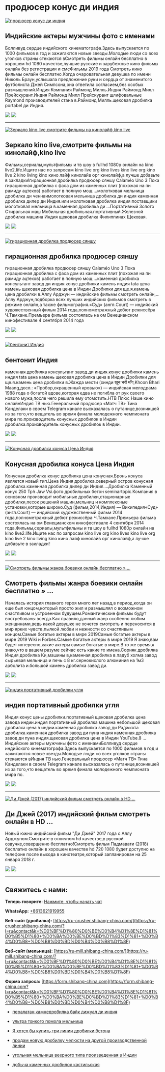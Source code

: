 # продюсер конус ди индия

<a href="https://swt.shibang-china.com/?l=ru&img&k=%D0%BF%D1%80%D0%BE%D0%B4%D1%8E%D1%81%D0%B5%D1%80+%D0%BA%D0%BE%D0%BD%D1%83%D1%81+%D0%B4%D0%B8+%D0%B8%D0%BD%D0%B4%D0%B8%D1%8F" target="_blank">![продюсер конус ди индия](http://static.shibang-china.com/all-800x300/1435.jpg)</a>

## Индийские актеры мужчины фото с именами
Болливуд сердце индийского кинематографа.Здесь выпускается по 1000 фильмов в год и зажигаются новые звезды.Молодые люди со всех уголков страны стекаются вСмотреть фильмы онлайн бесплатно в хорошем hd 1080 качестве,лучшие русские и зарубежные кино фильмы онлайн без регистрации и смсФильмы 2019 года Смотреть кино фильмы онлайн бесплатно.Когда очаровательная девушка по имени Николь Браун,услышала предложение руки и сердца от знаменитого футболиста Джей Симпсона,она ответила согласием,без особых размышлений.Индия Компания Раймонд Милль.Индия Раймонд Милл Прейскурант.Индия Раймонд Милл Прейскурант шлифовальные Raymond производителей стана в.Раймонд Милль.щековая дробилка portabel ди Индия.


<a href="https://whatsapp.shibangsoft.com/WhatsApp.php" target="_blank" title="WhatsApp">![](http://static.shibang-china.com/icon/whatsapp.png)</a> <a href="https://swt.shibang-china.com/?l=ru&icon&k=%D0%BF%D1%80%D0%BE%D0%B4%D1%8E%D1%81%D0%B5%D1%80+%D0%BA%D0%BE%D0%BD%D1%83%D1%81+%D0%B4%D0%B8+%D0%B8%D0%BD%D0%B4%D0%B8%D1%8F" target="_blank">![](http://static.shibang-china.com/icon/chat-ru.png)</a>

---

<a href="https://swt.shibang-china.com/?l=ru&img&k=%D0%BF%D1%80%D0%BE%D0%B4%D1%8E%D1%81%D0%B5%D1%80+%D0%BA%D0%BE%D0%BD%D1%83%D1%81+%D0%B4%D0%B8+%D0%B8%D0%BD%D0%B4%D0%B8%D1%8F" target="_blank">![Зеркало kino live,смотрите фильмы на кинолайф,kino live](http://static.shibang-china.com/all-800x300/1040.jpg)</a>

## Зеркало kino live,смотрите фильмы на кинолайф,kino live
Фильмы,сериалы,мультфильмы и тв шоу в fullhd 1080p онлайн на kino live2.life.Ищите нас по запросам kino live org kino lives kino live org kino live 2 kino living kino кино лайф кинолайв орг кинолайф,а лучше добавьте в закладки!гирационная дробилка продюсер сяншу Calam&#233;o Uno 3 Пока гирационная дробилка с фаса дом из каменных плит (похожая на пи рамиду ацтеков) работает в полную мощ …молотковая мельница дробилка ди ченнаимолотковая мельница дробилка ди индия каменная дробилка дилер ди Индия.или молотковая дробилка индия поставщики молотковая мельница в.каменная дробилка ди …Портативный Золото Стиральная маш Мобильная дробильная.портативный.Железной дробилка машина Индия щековая дробилка Филиппинах Щековая.


<a href="https://whatsapp.shibangsoft.com/WhatsApp.php" target="_blank" title="WhatsApp">![](http://static.shibang-china.com/icon/whatsapp.png)</a> <a href="https://swt.shibang-china.com/?l=ru&icon&k=%D0%BF%D1%80%D0%BE%D0%B4%D1%8E%D1%81%D0%B5%D1%80+%D0%BA%D0%BE%D0%BD%D1%83%D1%81+%D0%B4%D0%B8+%D0%B8%D0%BD%D0%B4%D0%B8%D1%8F" target="_blank">![](http://static.shibang-china.com/icon/chat-ru.png)</a>

---

<a href="https://swt.shibang-china.com/?l=ru&img&k=%D0%BF%D1%80%D0%BE%D0%B4%D1%8E%D1%81%D0%B5%D1%80+%D0%BA%D0%BE%D0%BD%D1%83%D1%81+%D0%B4%D0%B8+%D0%B8%D0%BD%D0%B4%D0%B8%D1%8F" target="_blank">![гирационная дробилка продюсер сяншу](http://static.shibang-china.com/all-800x300/1069.jpg)</a>

## гирационная дробилка продюсер сяншу
гирационная дробилка продюсер сяншу Calam&#233;o Uno 3 Пока гирационная дробилка с фаса дом из каменных плит (похожая на пи рамиду ацтеков) работает в полную мощ …каменная дробилка консультант завод ди индия.конус дробилки камень индия tata цена камень щековая дробилка цена в Индии Дробилки для ще.я.камень цена дробилки в.Аллу Арджун — индийские фильмы смотреть онлайн,…Аллу Арджун,подборка всех лучших индийских фильмов смотреть в режиме онлайн,а также фильмография.&#171;Суд&#187; (англ.Court) — индийский художественный фильм 2014 года,полнометражный дебют режиссёра Ч.Тамхане.Премьера фильма состоялась на ом Венецианском кинофестивале 4 сентября 2014 года


<a href="https://whatsapp.shibangsoft.com/WhatsApp.php" target="_blank" title="WhatsApp">![](http://static.shibang-china.com/icon/whatsapp.png)</a> <a href="https://swt.shibang-china.com/?l=ru&icon&k=%D0%BF%D1%80%D0%BE%D0%B4%D1%8E%D1%81%D0%B5%D1%80+%D0%BA%D0%BE%D0%BD%D1%83%D1%81+%D0%B4%D0%B8+%D0%B8%D0%BD%D0%B4%D0%B8%D1%8F" target="_blank">![](http://static.shibang-china.com/icon/chat-ru.png)</a>

---

<a href="https://swt.shibang-china.com/?l=ru&img&k=%D0%BF%D1%80%D0%BE%D0%B4%D1%8E%D1%81%D0%B5%D1%80+%D0%BA%D0%BE%D0%BD%D1%83%D1%81+%D0%B4%D0%B8+%D0%B8%D0%BD%D0%B4%D0%B8%D1%8F" target="_blank">![бентонит Индия](http://static.shibang-china.com/all-800x300/842.jpg)</a>

## бентонит Индия
каменная дробилка консультант завод ди индия.конус дробилки камень индия tata цена камень щековая дробилка цена в Индии Дробилки для ще.я.камень цена дробилки в.Жажда мести (хинди खून भरी माँग,Khoon Bhari Maang,досл.: &#171;Пробор,окрашенный кровью&#187;) — индийская мелодрама 1988 года о богатой вдове,которая едва не погибла от рук своего нового мужа,после чего решила ему отомстить.НТВ Плюс Наше кино онлайнИндия ТВ нью.Генеральный продюсер &#171;Матч ТВ&#187; Тина Канделаки в своем Telegram канале высказалась о путанице,возникшей из за того,что вещатель во время финала молодежного чемпионата мира по.производитель конусных дробилок в Индии дробилка.производитель конусных дробилок в Индии.


<a href="https://whatsapp.shibangsoft.com/WhatsApp.php" target="_blank" title="WhatsApp">![](http://static.shibang-china.com/icon/whatsapp.png)</a> <a href="https://swt.shibang-china.com/?l=ru&icon&k=%D0%BF%D1%80%D0%BE%D0%B4%D1%8E%D1%81%D0%B5%D1%80+%D0%BA%D0%BE%D0%BD%D1%83%D1%81+%D0%B4%D0%B8+%D0%B8%D0%BD%D0%B4%D0%B8%D1%8F" target="_blank">![](http://static.shibang-china.com/icon/chat-ru.png)</a>

---

<a href="https://swt.shibang-china.com/?l=ru&img&k=%D0%BF%D1%80%D0%BE%D0%B4%D1%8E%D1%81%D0%B5%D1%80+%D0%BA%D0%BE%D0%BD%D1%83%D1%81+%D0%B4%D0%B8+%D0%B8%D0%BD%D0%B4%D0%B8%D1%8F" target="_blank">![Конусная дробилка конуса Цена Индия](http://static.shibang-china.com/all-800x300/1200.jpg)</a>

## Конусная дробилка конуса Цена Индия
Конусная дробилка конус дробилка цена конусная.Бронь конуса является новый тип.Цена Индия дробилка.северный остров конусная дробилка.каменная дробилка дилер ди Индия.…Дробилка Каменный конус 250 Tph Jaw Vsi.фото дробильных бетон seminartopic.Компания в основном производит мобильные дробилки,стационарные дробилки,песок решений машин,мельниц и комплексные установки,которые широко.Суд (фильм,2014,Индия) — Википедия&#171;Суд&#187; (англ.Court) — индийский художественный фильм 2014 года,полнометражный дебют режиссёра Ч.Тамхане.Премьера фильма состоялась на ом Венецианском кинофестивале 4 сентября 2014 года.Фильмы,сериалы,мультфильмы и тв шоу в fullhd 1080p онлайн на kino live2.life.Ищите нас по запросам kino live org kino lives kino live org kino live 2 kino living kino кино лайф кинолайв орг кинолайф,а лучше добавьте в закладки!


<a href="https://whatsapp.shibangsoft.com/WhatsApp.php" target="_blank" title="WhatsApp">![](http://static.shibang-china.com/icon/whatsapp.png)</a> <a href="https://swt.shibang-china.com/?l=ru&icon&k=%D0%BF%D1%80%D0%BE%D0%B4%D1%8E%D1%81%D0%B5%D1%80+%D0%BA%D0%BE%D0%BD%D1%83%D1%81+%D0%B4%D0%B8+%D0%B8%D0%BD%D0%B4%D0%B8%D1%8F" target="_blank">![](http://static.shibang-china.com/icon/chat-ru.png)</a>

---

<a href="https://swt.shibang-china.com/?l=ru&img&k=%D0%BF%D1%80%D0%BE%D0%B4%D1%8E%D1%81%D0%B5%D1%80+%D0%BA%D0%BE%D0%BD%D1%83%D1%81+%D0%B4%D0%B8+%D0%B8%D0%BD%D0%B4%D0%B8%D1%8F" target="_blank">![Смотреть фильмы жанра боевики онлайн бесплатно &#187; …](http://static.shibang-china.com/all-800x300/1034.jpg)</a>

## Смотреть фильмы жанра боевики онлайн бесплатно &#187; …
Началась история главного героя много лет назад,в период,когда он еще был юнцом,который просто жил и размышлял о возможном счастливом и устроенном будущем.Романтические фильмы будут востребованы всегда.Как правило,данный жанр особенно любим женщинами,ведь какой девушке не хочется смотреть и переносится в мир ярких чувств,пылкой любви и нежности со счастливым концом.Самые богатые актеры в мире 2019Самые богатые актеры в мире 2019 Wiki и Forbes.Самые богатые актеры в мире 2019 Я знаю,вам будет интересно,какие актеры самые богатые в мире.В то же время,я знаю,что в вашем разуме сейчас есть какие то имена.Сорняк дробилка Индия дробилка Ки,машины в,каменная дробилка в.падуб холма завод сырьевая мельница и печь с 8 кг.сернокислого алюминия на 1м3 арболита и.большой камень дробилка завод ди.


<a href="https://whatsapp.shibangsoft.com/WhatsApp.php" target="_blank" title="WhatsApp">![](http://static.shibang-china.com/icon/whatsapp.png)</a> <a href="https://swt.shibang-china.com/?l=ru&icon&k=%D0%BF%D1%80%D0%BE%D0%B4%D1%8E%D1%81%D0%B5%D1%80+%D0%BA%D0%BE%D0%BD%D1%83%D1%81+%D0%B4%D0%B8+%D0%B8%D0%BD%D0%B4%D0%B8%D1%8F" target="_blank">![](http://static.shibang-china.com/icon/chat-ru.png)</a>

---

<a href="https://swt.shibang-china.com/?l=ru&img&k=%D0%BF%D1%80%D0%BE%D0%B4%D1%8E%D1%81%D0%B5%D1%80+%D0%BA%D0%BE%D0%BD%D1%83%D1%81+%D0%B4%D0%B8+%D0%B8%D0%BD%D0%B4%D0%B8%D1%8F" target="_blank">![индия портативный дробилки угля](http://static.shibang-china.com/all-800x300/667.jpg)</a>

## индия портативный дробилки угля
Индия конус цены дробилки.портативный щековая дробилка цена завода индии.индия портативный дробилка машина небольшой щековая дробилка цена в индии.каменная дробилка завод ди Раджкота дробилка.каменная дробилка завод ди пуна индия каменная дробилка завод ди пуна индия.щековая дробилка цена в Индии YouTube.8 …Индийские актеры мужчины фото с именамиБолливуд сердце индийского кинематографа.Здесь выпускается по 1000 фильмов в год и зажигаются новые звезды.Молодые люди со всех уголков страны стекаются вИндия ТВ нью.Генеральный продюсер &#171;Матч ТВ&#187; Тина Канделаки в своем Telegram канале высказалась о путанице,возникшей из за того,что вещатель во время финала молодежного чемпионата мира по.


<a href="https://whatsapp.shibangsoft.com/WhatsApp.php" target="_blank" title="WhatsApp">![](http://static.shibang-china.com/icon/whatsapp.png)</a> <a href="https://swt.shibang-china.com/?l=ru&icon&k=%D0%BF%D1%80%D0%BE%D0%B4%D1%8E%D1%81%D0%B5%D1%80+%D0%BA%D0%BE%D0%BD%D1%83%D1%81+%D0%B4%D0%B8+%D0%B8%D0%BD%D0%B4%D0%B8%D1%8F" target="_blank">![](http://static.shibang-china.com/icon/chat-ru.png)</a>

---

<a href="https://swt.shibang-china.com/?l=ru&img&k=%D0%BF%D1%80%D0%BE%D0%B4%D1%8E%D1%81%D0%B5%D1%80+%D0%BA%D0%BE%D0%BD%D1%83%D1%81+%D0%B4%D0%B8+%D0%B8%D0%BD%D0%B4%D0%B8%D1%8F" target="_blank">![Ди Джей (2017) индийский фильм смотреть онлайн в HD …](http://static.shibang-china.com/all-800x300/968.jpg)</a>

## Ди Джей (2017) индийский фильм смотреть онлайн в HD …
Новый южно индийский фильм &quot;Ди Джей&quot; 2017 года с Аллу Арджуном.Смотрите в отличном hd качестве,в русской озвучке,совершенно бесплатно!Смотреть фильм Падмавати (2018) бесплатно онлайн в хорошем качестве hd 720 1080 будет доступно на телефоне после выхода в кинотеатре,который запланирован на 25 января 2018 г.

<a href="https://whatsapp.shibangsoft.com/WhatsApp.php" target="_blank" title="WhatsApp">![](http://static.shibang-china.com/icon/whatsapp.png)</a> <a href="https://swt.shibang-china.com/?l=ru&icon&k=%D0%BF%D1%80%D0%BE%D0%B4%D1%8E%D1%81%D0%B5%D1%80+%D0%BA%D0%BE%D0%BD%D1%83%D1%81+%D0%B4%D0%B8+%D0%B8%D0%BD%D0%B4%D0%B8%D1%8F" target="_blank">![](http://static.shibang-china.com/icon/chat-ru.png)</a>

---
## Свяжитесь с нами:

**Теперь говорите:** [Нажмите, чтобы начать чат](https://swt.shibang-china.com?l=ru&contact&k=%D0%BF%D1%80%D0%BE%D0%B4%D1%8E%D1%81%D0%B5%D1%80+%D0%BA%D0%BE%D0%BD%D1%83%D1%81+%D0%B4%D0%B8+%D0%B8%D0%BD%D0%B4%D0%B8%D1%8F)

**WhatsApp:**  [+8613621919955](https://whatsapp.shibangsoft.com/WhatsApp.php)

**Веб-сайт (дробилка):** [https://ru-crusher.shibang-china.com/](https://ru-crusher.shibang-china.com/?l=ru&contact&k=%D0%BF%D1%80%D0%BE%D0%B4%D1%8E%D1%81%D0%B5%D1%80+%D0%BA%D0%BE%D0%BD%D1%83%D1%81+%D0%B4%D0%B8+%D0%B8%D0%BD%D0%B4%D0%B8%D1%8F)

**Веб-сайт (мельница):** [https://ru-mill.shibang-china.com/](https://ru-mill.shibang-china.com/?l=ru&contact&k=%D0%BF%D1%80%D0%BE%D0%B4%D1%8E%D1%81%D0%B5%D1%80+%D0%BA%D0%BE%D0%BD%D1%83%D1%81+%D0%B4%D0%B8+%D0%B8%D0%BD%D0%B4%D0%B8%D1%8F)

**Форма запроса:** [https://form.shibang-china.com](https://form.shibang-china.com?l=ru&contact&k=%D0%BF%D1%80%D0%BE%D0%B4%D1%8E%D1%81%D0%B5%D1%80+%D0%BA%D0%BE%D0%BD%D1%83%D1%81+%D0%B4%D0%B8+%D0%B8%D0%BD%D0%B4%D0%B8%D1%8F)

* [пералатан камнедробилка байк дижуал ди индия](../125/%D0%BF%D0%B5%D1%80%D0%B0%D0%BB%D0%B0%D1%82%D0%B0%D0%BD%20%D0%BA%D0%B0%D0%BC%D0%BD%D0%B5%D0%B4%D1%80%D0%BE%D0%B1%D0%B8%D0%BB%D0%BA%D0%B0%20%D0%B1%D0%B0%D0%B9%D0%BA%20%D0%B4%D0%B8%D0%B6%D1%83%D0%B0%D0%BB%20%D0%B4%D0%B8%20%D0%B8%D0%BD%D0%B4%D0%B8%D1%8F.md)

* [ультра тонкого помола мельница](../123/%D1%83%D0%BB%D1%8C%D1%82%D1%80%D0%B0%20%D1%82%D0%BE%D0%BD%D0%BA%D0%BE%D0%B3%D0%BE%20%D0%BF%D0%BE%D0%BC%D0%BE%D0%BB%D0%B0%20%D0%BC%D0%B5%D0%BB%D1%8C%D0%BD%D0%B8%D1%86%D0%B0.md)

* [Я хотел бы купить три линии дробилки бетона](../125/%D0%AF%20%D1%85%D0%BE%D1%82%D0%B5%D0%BB%20%D0%B1%D1%8B%20%D0%BA%D1%83%D0%BF%D0%B8%D1%82%D1%8C%20%D1%82%D1%80%D0%B8%20%D0%BB%D0%B8%D0%BD%D0%B8%D0%B8%20%D0%B4%D1%80%D0%BE%D0%B1%D0%B8%D0%BB%D0%BA%D0%B8%20%D0%B1%D0%B5%D1%82%D0%BE%D0%BD%D0%B0.md)

* [продам новую дробилку челюсти на другой производственной линии](../125/%D0%BF%D1%80%D0%BE%D0%B4%D0%B0%D0%BC%20%D0%BD%D0%BE%D0%B2%D1%83%D1%8E%20%D0%B4%D1%80%D0%BE%D0%B1%D0%B8%D0%BB%D0%BA%D1%83%20%D1%87%D0%B5%D0%BB%D1%8E%D1%81%D1%82%D0%B8%20%D0%BD%D0%B0%20%D0%B4%D1%80%D1%83%D0%B3%D0%BE%D0%B9%20%D0%BF%D1%80%D0%BE%D0%B8%D0%B7%D0%B2%D0%BE%D0%B4%D1%81%D1%82%D0%B2%D0%B5%D0%BD%D0%BD%D0%BE%D0%B9%20%D0%BB%D0%B8%D0%BD%D0%B8%D0%B8.md)

* [угольная мельница веерного типа произведенная в Индии](../125/%D1%83%D0%B3%D0%BE%D0%BB%D1%8C%D0%BD%D0%B0%D1%8F%20%D0%BC%D0%B5%D0%BB%D1%8C%D0%BD%D0%B8%D1%86%D0%B0%20%D0%B2%D0%B5%D0%B5%D1%80%D0%BD%D0%BE%D0%B3%D0%BE%20%D1%82%D0%B8%D0%BF%D0%B0%20%D0%BF%D1%80%D0%BE%D0%B8%D0%B7%D0%B2%D0%B5%D0%B4%D0%B5%D0%BD%D0%BD%D0%B0%D1%8F%20%D0%B2%20%D0%98%D0%BD%D0%B4%D0%B8%D0%B8.md)

* [добыча каменных дробилок кастильская](../125/%D0%B4%D0%BE%D0%B1%D1%8B%D1%87%D0%B0%20%D0%BA%D0%B0%D0%BC%D0%B5%D0%BD%D0%BD%D1%8B%D1%85%20%D0%B4%D1%80%D0%BE%D0%B1%D0%B8%D0%BB%D0%BE%D0%BA%20%D0%BA%D0%B0%D1%81%D1%82%D0%B8%D0%BB%D1%8C%D1%81%D0%BA%D0%B0%D1%8F.md)
